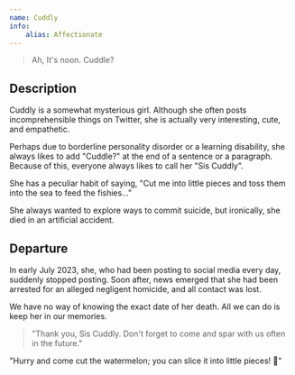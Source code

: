 ```yaml
---
name: Cuddly
info:
    alias: Affectionate
---
```


> Ah, It's noon. Cuddle?

## Description

Cuddly is a somewhat mysterious girl. Although she often posts incomprehensible things on Twitter, she is actually very interesting, cute, and empathetic.  

Perhaps due to borderline personality disorder or a learning disability, she always likes to add "Cuddle?" at the end of a sentence or a paragraph.  
Because of this, everyone always likes to call her "Sis Cuddly".

She has a peculiar habit of saying, "Cut me into little pieces and toss them into the sea to feed the fishies..."

She always wanted to explore ways to commit suicide, but ironically, she died in an artificial accident.

## Departure

In early July 2023, she, who had been posting to social media every day, suddenly stopped posting. Soon after, news emerged that she had been arrested for an alleged negligent homicide, and all contact was lost.

We have no way of knowing the exact date of her death. All we can do is keep her in our memories.

> "Thank you, Sis Cuddly. Don't forget to come and spar with us often in the future."

"Hurry and come cut the watermelon; you can slice it into little pieces! 🍉"
